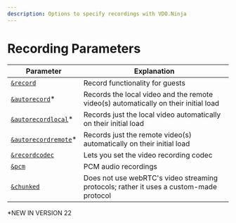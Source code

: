 ```yaml
---
description: Options to specify recordings with VDO.Ninja
---
```


# Recording Parameters

| Parameter                                                 | Explanation                                                                            |
| --------------------------------------------------------- | -------------------------------------------------------------------------------------- |
| [`&record`](and-record.md)                                | Record functionality for guests                                                        |
| [`&autorecord`](and-autorecord.md)\*                      | Records the local video and the remote video(s) automatically on their initial load    |
| [`&autorecordlocal`](and-autorecordlocal.md)\*            | Records just the local video automatically on their initial load                       |
| [`&autorecordremote`](and-autorecordremote.md)\*          | Records just the remote video(s) automatically on their initial load                   |
| [`&recordcodec`](and-recordcodec.md)                      | Lets you set the video recording codec                                                 |
| [`&pcm`](and-pcm.md)                                      | PCM audio recordings                                                                   |
| [`&chunked`](../../newly-added-parameters/and-chunked.md) | Does not use webRTC's video streaming protocols; rather it uses a custom-made protocol |

\*NEW IN VERSION 22
